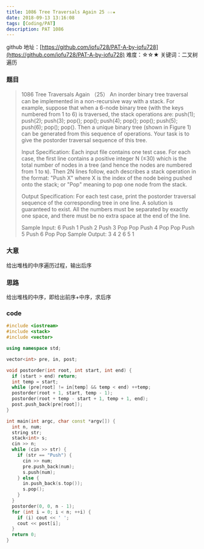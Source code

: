 ```yaml
---
title: 1086 Tree Traversals Again 25 ☆☆★
date: 2018-09-13 13:16:08
tags: [Coding/PAT]
description: PAT 1086
---
```


github 地址：[https://github.com/iofu728/PAT-A-by-iofu728](https://github.com/iofu728/PAT-A-by-iofu728)
难度：☆☆★
关键词：二叉树遍历

### 题目

> 1086 Tree Traversals Again （25）
> An inorder binary tree traversal can be implemented in a non-recursive way with a stack. For example, suppose that when a 6-node binary tree (with the keys numbered from 1 to 6) is traversed, the stack operations are: push(1); push(2); push(3); pop(); pop(); push(4); pop(); pop(); push(5); push(6); pop(); pop(). Then a unique binary tree (shown in Figure 1) can be generated from this sequence of operations. Your task is to give the postorder traversal sequence of this tree.
>
> Input Specification:
> Each input file contains one test case. For each case, the first line contains a positive integer N (≤30) which is the total number of nodes in a tree (and hence the nodes are numbered from 1 to `N`). Then 2N lines follow, each describes a stack operation in the format: "Push X" where X is the index of the node being pushed onto the stack; or "Pop" meaning to pop one node from the stack.
>
> Output Specification:
> For each test case, print the postorder traversal sequence of the corresponding tree in one line. A solution is guaranteed to exist. All the numbers must be separated by exactly one space, and there must be no extra space at the end of the line.
>
> Sample Input:
> 6
> Push 1
> Push 2
> Push 3
> Pop
> Pop
> Push 4
> Pop
> Pop
> Push 5
> Push 6
> Pop
> Pop
> Sample Output:
> 3 4 2 6 5 1

### 大意

给出堆栈的中序遍历过程，输出后序

### 思路

给出堆栈的中序，即给出前序+中序，求后序

### code

```cpp
#include <iostream>
#include <stack>
#include <vector>

using namespace std;

vector<int> pre, in, post;

void postorder(int root, int start, int end) {
  if (start > end) return;
  int temp = start;
  while (pre[root] != in[temp] && temp < end) ++temp;
  postorder(root + 1, start, temp - 1);
  postorder(root + temp - start + 1, temp + 1, end);
  post.push_back(pre[root]);
}

int main(int argc, char const *argv[]) {
  int n, num;
  string str;
  stack<int> s;
  cin >> n;
  while (cin >> str) {
    if (str == "Push") {
      cin >> num;
      pre.push_back(num);
      s.push(num);
    } else {
      in.push_back(s.top());
      s.pop();
    }
  }
  postorder(0, 0, n - 1);
  for (int i = 0; i < n; ++i) {
    if (i) cout << ' ';
    cout << post[i];
  }
  return 0;
}
```
